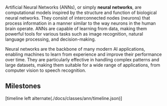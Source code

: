 
Artificial Neural Networks (ANNs), or simply **neural networks**, are computational models inspired by the structure and function of biological neural networks. They consist of interconnected nodes (neurons) that process information in a manner similar to the way neurons in the human brain operate. ANNs are capable of learning from data, making them powerful tools for various tasks such as image recognition, natural language processing, and decision-making.

Neural networks are the backbone of many modern AI applications, enabling machines to learn from experience and improve their performance over time. They are particularly effective in handling complex patterns and large datasets, making them suitable for a wide range of applications, from computer vision to speech recognition.

## Milestones

[timeline left alternate(./docs/classes/ann/timeline.json)]

[^1]: **Hodgkin–Huxley model.**
Alan Hodgkin and Andrew Huxley develop a mathematical model of the action potential in neurons, describing how neurons transmit signals through electrical impulses. This model is foundational for understanding neural dynamics and influences the development of artificial neural networks.
*Hodgkin, A. L., Huxley, A. F. (1952). A quantitative description of membrane current and its application to conduction and excitation in nerve.*
[:octicons-book-24:](https://doi.org/10.1113/jphysiol.1952.sp004764){target='_blank'}
[:material-wikipedia:](https://en.wikipedia.org/wiki/Hodgkin%E2%80%93Huxley_model){target='_blank'}
[:octicons-download-24:](https://www.its.caltech.edu/~jkenny/nb250c/papers/hodgkin_52_5.pdf){target='_blank'} [:medal:](https://www.nobelprize.org/prizes/medicine/1963/summary/){target='_blank'}.

[^2]: **Visual Cortex and Monocular Deprivation.**
David H. Hubel and Torsten N. Wiesel conduct pioneering research on the visual cortex of cats, demonstrating how visual experience shapes neural development. Their work on monocular deprivation shows that depriving one eye of visual input during a critical period leads to permanent changes in the visual cortex, highlighting the importance of experience in neural plasticity.
*Hubel, D. H., & Wiesel, T. N. (1963). Effects of monocular deprivation in kittens.*
[:octicons-book-24:](https://doi.org/10.1007/bf00348878){target='_blank'}
[:octicons-download-24:](https://cw.fel.cvut.cz/b241/_media/courses/a6m33ksy/hubel-wiesel-1964-kittens.pdf){target='_blank'}
[:simple-youtube:](https://www.youtube.com/watch?v=KE952yueVLA&pp=0gcJCfwAo7VqN5tD){target='_blank'}
[:medal:](https://www.nobelprize.org/prizes/medicine/1981/summary/){target='_blank'}.

[^3]: **Neocognitron.** Kunihiko Fukushima develops the Neocognitron, an early convolutional neural network (CNN) model that mimics the hierarchical structure of the visual cortex. This model is a precursor to modern CNNs and demonstrates the potential of hierarchical feature extraction in image recognition tasks.
*Fukushima, K. (1980). Neocognitron: A new algorithm for pattern recognition tolerant of deformations and shifts in position.*
[:octicons-book-24:](https://doi.org/10.1007/BF00344251){target='_blank'}
[:material-wikipedia:](https://en.wikipedia.org/wiki/Neocognitron){target='_blank'}
[:octicons-download-24:](https://www.cs.princeton.edu/courses/archive/spr08/cos598B/Readings/Fukushima1980.pdf){target='_blank'}.

[^4]: **Hopfield Networks.**
John Hopfield introduces Hopfield networks, a type of recurrent neural network that can serve as associative memory systems. These networks are capable of storing and recalling patterns, laying the groundwork for later developments in neural network architectures.
*Hopfield, J. J. (1982). Neural networks and physical systems with emergent collective computational abilities.*
[:octicons-book-24:](https://doi.org/10.1073/pnas.79.8.2554){target='_blank'}
[:material-wikipedia:](https://en.wikipedia.org/wiki/Hopfield_network){target='_blank'}
[:octicons-download-24:](https://www.dna.caltech.edu/courses/cs191/paperscs191/Hopfield82.pdf){target='_blank'} [:medal:](https://www.nobelprize.org/prizes/physics/2024/summary/){target='_blank'}.

[^5]: **Self-Organizing Maps (SOM).**
Teuvo Kohonen develops Self-Organizing Maps, a type of unsupervised learning algorithm that maps high-dimensional data onto a lower-dimensional grid. SOMs are used for clustering and visualization of complex data, providing insights into the structure of the data.
*Kohonen, T. (1982). Self-organized formation of topologically correct feature maps.*
[:octicons-book-24:](https://doi.org/10.1007/BF00337288){target='_blank'}
[:material-wikipedia:](https://en.wikipedia.org/wiki/Self-organizing_map){target='_blank'}
[:octicons-download-24:](https://tcosmo.github.io/assets/soms/doc/kohonen1982.pdf){target='_blank'}. 

[^6]: **Long Short-Term Memory (LSTM) Networks.**
Sepp Hochreiter and Jürgen Schmidhuber introduce LSTM networks, a type of recurrent neural network designed to learn long-term dependencies in sequential data. This architecture addresses the vanishing gradient problem in RNNs, enabling effective modeling of long-term dependencies in sequential data.
*Hochreiter, S., & Schmidhuber, J. (1997). Long short-term memory.*
[:octicons-book-24:](https://doi.org/10.1162/neco.1997.9.8.1735){target='_blank'}
[:material-wikipedia:](https://en.wikipedia.org/wiki/Long_short-term_memory){target='_blank'}
[:octicons-download-24:](https://www.bioinf.jku.at/publications/older/2604.pdf){target='_blank'}".

[^7]: **Residual Networks (ResNets).**
Kaiming He, Xiangyu Zhang, Shaoqing Ren, and Jian Sun introduce Residual Networks (ResNets), a deep learning architecture that uses skip connections to allow gradients to flow more easily through deep networks. This architecture enables the training of very deep neural networks, significantly improving performance on image recognition tasks.
*He, K., Zhang, X., Ren, S., & Sun, J. (2015). Deep residual learning for image recognition.*
[:octicons-book-24:](https://doi.org/10.1109/CVPR.2016.90){target='_blank'}
[:material-wikipedia:](https://en.wikipedia.org/wiki/Residual_network){target='_blank'}
[:octicons-download-24:](https://arxiv.org/pdf/1512.03385){target='_blank'}
